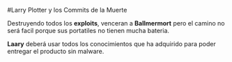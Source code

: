 #Larry Plotter y los Commits de la Muerte

Destruyendo todos los **exploits**, venceran a **Ballmermort** pero el
camino no será facil porque sus portatiles no tienen mucha bateria.

**Laary** deberá usar todos los conocimientos que ha adquirido para
poder entregar el producto sin malware.
